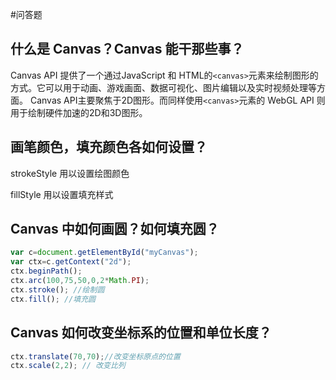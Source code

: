 #问答题
## 什么是 Canvas？Canvas 能干那些事？
Canvas API 提供了一个通过JavaScript 和 HTML的`<canvas>`元素来绘制图形的方式。它可以用于动画、游戏画面、数据可视化、图片编辑以及实时视频处理等方面。
Canvas API主要聚焦于2D图形。而同样使用`<canvas>`元素的 WebGL API 则用于绘制硬件加速的2D和3D图形。
## 画笔颜色，填充颜色各如何设置？
strokeStyle 用以设置绘图颜色

fillStyle 用以设置填充样式
## Canvas 中如何画圆？如何填充圆？
```javascript
var c=document.getElementById("myCanvas");
var ctx=c.getContext("2d");
ctx.beginPath();
ctx.arc(100,75,50,0,2*Math.PI);
ctx.stroke(); //绘制圆
ctx.fill(); //填充圆
```
## Canvas 如何改变坐标系的位置和单位长度？

```javascript
ctx.translate(70,70);//改变坐标原点的位置
ctx.scale(2,2); // 改变比列
```